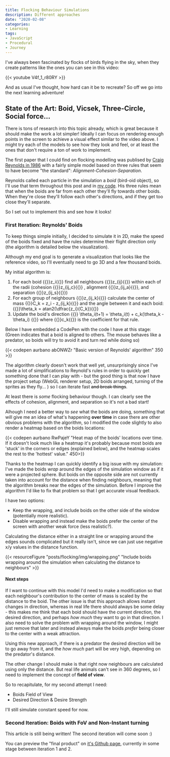 ```yaml
---
title: Flocking Behaviour Simulations
description: Different approaches
date: "2020-02-08"
categories:
- Learning
tags:
- JavaScript
- Procedural
- Journey
---
```


I've always been fascinated by flocks of birds flying in the sky, when they create patterns like the ones you can see in this video:

{{< youtube V4f_1_r80RY >}}

And as usual I've thought, how hard can it be to recreate? So off we go into the next learning adventure!

## State of the Art: Boid, Vicsek, Three-Circle, Social force...

There is tons of research into this topic already, which is great because it should make the work a lot simpler! Ideally I can focus on rendering enough points in the screen to achieve a visual effect similar to the video above. I might try each of the models to see how they look and feel, or at least the ones that don't require a ton of work to implement.

The first paper that I could find on flocking modelling was publised by [Craig Reynolds in 1986](http://www.red3d.com/cwr/boids/) with a fairly simple model based on three rules that seem to have become "the standard": *Alignment-Cohesion-Separation*.

Reynolds called each particle in the simulation a *boid* (bird-oid object), so I'll use that term throughout this post and in [my code](https://github.com/aurbano/flock-webgl). His three rules mean that when the boids are far from each other they'll fly towards other boids. When they're close they'll follow each other's directions, and if they get too close they'll separate.

So I set out to implement this and see how it looks!

### First Iteration: Reynolds' Boids

To keep things simple initially, I decided to simulate it in 2D, make the speed of the boids fixed and have the rules determine their flight direction only (the algorithm is detailed below the visualization). 

Although my end goal is to generate a visualization that looks like the reference video, so I'll eventually need to go 3D and a few thousand boids.

My initial algorithm is:

1. For each boid {{<math-inline>}}z_i{{</math-inline>}} find all neighbours {{<math-inline>}}z_{ij}{{</math-inline>}} within each of the radii (cohesion {{<math-inline>}}z_{ij_c}{{</math-inline>}} , alignment {{<math-inline>}}z_{ij_a}{{</math-inline>}}, and separation {{<math-inline>}}z_{ij_s}{{</math-inline>}})
1. For each group of neighbours {{<math-inline>}}z_{ij_k}{{</math-inline>}} calculate the center of mass {{<math-inline>}}C_k = z_i - z_{ij_k}{{</math-inline>}} and the angle between it and each boid: {{<math-inline>}}\theta_k = atan2(\dfrac{z_i}{C_k}){{</math-inline>}}
1. Update the boid's direction {{<math-inline>}} \theta_i(t+1) = \theta_i(t) + c_k(\theta_k - \theta_i) {{</math-inline>}} where {{<math-inline>}}c_k{{</math-inline>}} is the coefficient for that rule.

Below I have embedded a CodePen with the code I have at this stage: (Green indicates that a boid is aligned to others. The mouse behaves like a predator, so boids will try to avoid it and turn red while doing so)

{{< codepen aurbano abONWZr "Basic version of Reynolds' algorithm" 350 >}}

The algorithm clearly doesn't work that well yet, unsurprisingly since I've made a lot of simplifications to Reynold's rules in order to quickly get something done that I can play with - but the good thing is that now I have the project setup (WebGL renderer setup, 2D boids arranged, turning of the sprites as they fly... ) so I can iterate fast <del title="Wait, wrong context!">and break things</del>.

At least there is *some* flocking behaviour though. I can clearly see the effects of cohesion, alignment, and separation so it's not a bad start!

Alhough I need a better way to *see* what the boids are doing, something that will give me an idea of what's happening **over time** in case there are other obvious problems with the algorithm, so I modified the code slightly to also render a heatmap based on the boids locations: 

{{< codepen aurbano RwPajeY "Heat map of the boids' locations over time. If it doesn't look much like a heatmap it's probably because most boids are 'stuck' in the corners or edges (explained below), and the heatmap scales the rest to the 'hottest' value." 450>}}

Thanks to the heatmap I can quickly identify a big issue with my simulation: I've made the boids *wrap* around the edges of the simulation window as if it were a projected sphere. But boids on the opposite side are not currently taken into account for the distance when finding neighbours, meaning that the algorithm breaks near the edges of the simulation. Before I improve the algorithm I'd like to fix that problem so that I get accurate visual feedback.

I have two options:

* Keep the wrapping, and include boids on the other side of the window (potentially more realistic).
* Disable wrapping and instead make the boids prefer the center of the screen with another weak force (less realistic?).

Calculating the distance either in a straight line or wrapping around the edges sounds complicated but it really isn't, since we can just use negative x/y values in the distance function.

{{< resourceFigure "posts/flocking/img/wrapping.png" "Include boids wrapping around the simulation when calculating the distance to neighbours" >}}

#### Next steps

If I want to continue with this model I'd need to make a modification so that each neighbour's contribution to the center of mass is scaled by the distance to the boid. The other issue is that this approach allows instant changes in direction, whereas in real life there should always be some delay - this makes me think that each boid should have the current direction, the desired direction, and perhaps *how much* they want to go in that direction. I also need to solve the problem with wrapping around the window, I might just remove that later and instead always make the boids *prefer* being closer to the center with a weak attraction.

Using this new approach, if there is a predator the desired direction will be to go away from it, and the *how much* part will be very high, depending on the predator's distance.

The other change I should make is that right now neighbours are calculated using only the distance. But real life animals can't see in 360 degrees, so I need to implement the concept of **field of view**.

So to recapitulate, for my second attempt I need:

* Boids Field of View
* Desired Direction & Desire Strength

I'll still simulate constant speed for now.

### Second Iteration: Boids with FoV and Non-Instant turning

This article is still being written! The second iteration will come soon :)

You can preview the "final product" on [it's Github page](https://aurbano.github.io/flock-webgl/), currently in some stage between iteration 1 and 2.

<!-- CodePen Embed Library -->
<script async src="https://assets.codepen.io/assets/embed/ei.js"></script>
